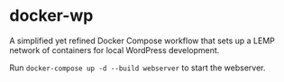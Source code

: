 # docker-wp
A simplified yet refined Docker Compose workflow that sets up a LEMP network of containers for local WordPress development.

Run `docker-compose up -d --build webserver` to start the webserver.
